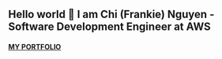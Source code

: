 ## Hello world 👋  I am Chi (Frankie) Nguyen - Software Development Engineer at AWS

#### [MY PORTFOLIO](https://chinguyen21.github.io/)
